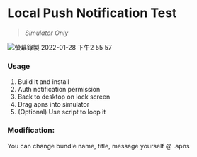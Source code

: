 # Local Push Notification Test
> *Simulator Only*

![螢幕錄製 2022-01-28 下午2 55 57](https://user-images.githubusercontent.com/32888552/151501676-e509fbf8-a3d7-4860-9b1d-31dc7d363baa.gif)

### Usage
1. Build it and install
2. Auth notification permission
3. Back to desktop on lock screen
4. Drag apns into simulator
5. (Optional) Use script to loop it


### Modification:
You can change bundle name, title, message yourself @ .apns
